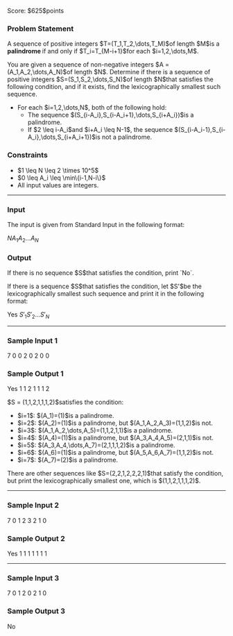 
<div>

<span>

<span>

<p>
Score: $625$points
</p>

<div>

<section>

### **Problem Statement**

<p>
A sequence of positive integers $T=(T_1,T_2,\dots,T_M)$of length $M$is a 
<strong>
palindrome
</strong>
if and only if $T_i=T_{M-i+1}$for each $i=1,2,\dots,M$.
</p>

<p>
You are given a sequence of non-negative integers $A = (A_1,A_2,\dots,A_N)$of length $N$. Determine if there is a sequence of positive integers $S=(S_1,S_2,\dots,S_N)$of length $N$that satisfies the following condition, and if it exists, find the lexicographically smallest such sequence.
</p>

<ul>

<li>
For each $i=1,2,\dots,N$, both of the following hold:
<ul>

<li>
The sequence $(S_{i-A_i},S_{i-A_i+1},\dots,S_{i+A_i})$is a palindrome.
</li>

<li>
If $2 \leq i-A_i$and $i+A_i \leq N-1$, the sequence $(S_{i-A_i-1},S_{i-A_i},\dots,S_{i+A_i+1})$is not a palindrome.
</li>

</ul>

</li>

</ul>

</section>

</div>

<div>

<section>

### **Constraints**

<ul>

<li>
$1 \leq N \leq 2 \times 10^5$
</li>

<li>
$0 \leq A_i \leq \min\{i-1,N-i\}$
</li>

<li>
All input values are integers.
</li>

</ul>

</section>

</div>

---

<div>

<div>

<section>

### **Input**

<p>
The input is given from Standard Input in the following format:
</p>

<div>

$N$$A_1$$A_2$$\dots$$A_N$
</div>

</section>

</div>

<div>

<section>

### **Output**

<p>
If there is no sequence $S$that satisfies the condition, print `No`.
</p>

<p>
If there is a sequence $S$that satisfies the condition, let $S'$be the lexicographically smallest such sequence and print it in the following format:
</p>

<div>

Yes
$S'_1$$S'_2$$\dots$$S'_N$
</div>

</section>

</div>

</div>

---

<div>

<section>

### **Sample Input 1**

<div>

7
0 0 2 0 2 0 0

</div>

</section>

</div>

<div>

<section>

### **Sample Output 1**

<div>

Yes
1 1 2 1 1 1 2

</div>

<p>
$S = (1,1,2,1,1,1,2)$satisfies the condition:
</p>

<ul>

<li>
$i=1$: $(A_1)=(1)$is a palindrome.
</li>

<li>
$i=2$: $(A_2)=(1)$is a palindrome, but $(A_1,A_2,A_3)=(1,1,2)$is not.
</li>

<li>
$i=3$: $(A_1,A_2,\dots,A_5)=(1,1,2,1,1)$is a palindrome.
</li>

<li>
$i=4$: $(A_4)=(1)$is a palindrome, but $(A_3,A_4,A_5)=(2,1,1)$is not.
</li>

<li>
$i=5$: $(A_3,A_4,\dots,A_7)=(2,1,1,1,2)$is a palindrome.
</li>

<li>
$i=6$: $(A_6)=(1)$is a palindrome, but $(A_5,A_6,A_7)=(1,1,2)$is not.
</li>

<li>
$i=7$: $(A_7)=(2)$is a palindrome.
</li>

</ul>

<p>
There are other sequences like $S=(2,2,1,2,2,2,1)$that satisfy the condition, but print the lexicographically smallest one, which is $(1,1,2,1,1,1,2)$.
</p>

</section>

</div>

---

<div>

<section>

### **Sample Input 2**

<div>

7
0 1 2 3 2 1 0

</div>

</section>

</div>

<div>

<section>

### **Sample Output 2**

<div>

Yes
1 1 1 1 1 1 1

</div>

</section>

</div>

---

<div>

<section>

### **Sample Input 3**

<div>

7
0 1 2 0 2 1 0

</div>

</section>

</div>

<div>

<section>

### **Sample Output 3**

<div>

No

</div>

</section>

</div>

</span>

</span>

</div>
